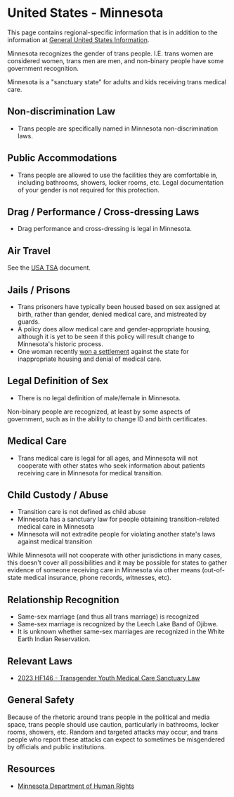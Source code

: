 # United States - Minnesota

This page contains regional-specific information that is in addition to
the information at [General United States
Information](notes/usa-general.md).

Minnesota recognizes the gender of trans people. I.E. trans women
are considered women, trans men are men, and non-binary people have some
government recognition.

Minnesota is a "sanctuary state" for adults and kids receiving trans medical
care.

## Non-discrimination Law

 * Trans people are specifically named in Minnesota non-discrimination laws.

## Public Accommodations

 * Trans people are allowed to use the facilities they are comfortable
   in, including bathrooms, showers, locker rooms, etc.  Legal
   documentation of your gender is not required for this protection.

## Drag / Performance / Cross-dressing Laws

 * Drag performance and cross-dressing is legal in Minnesota.

## Air Travel

See the [USA TSA](notes/tsa.md) document.

## Jails / Prisons

 * Trans prisoners have typically been housed based on sex assigned at
   birth, rather than gender, denied medical care, and mistreated by
   guards.
 * A policy does allow medical care and gender-appropriate housing, although
   it is yet to be seen if this policy will result change to Minnesota's
   historic process.
 * One woman recently [won a settlement](https://www.twincities.com/2023/06/01/mn-transgender-inmate-christina-lusk-lawsuit-settlement/)
   against the state for inappropriate housing and denial of medical
   care.

## Legal Definition of Sex

 * There is no legal definition of male/female in Minnesota.

Non-binary people are recognized, at least by some aspects of
government, such as in the ability to change ID and birth certificates.

## Medical Care

 * Trans medical care is legal for all ages, and Minnesota will not
   cooperate with other states who seek information about patients
   receiving care in Minnesota for medical transition.

## Child Custody / Abuse

 * Transition care is not defined as child abuse
 * Minnesota has a sanctuary law for people obtaining transition-related
   medical care in Minnesota
 * Minnesota will not extradite people for violating another state's laws
   against medical transition

While Minnesota will not cooperate with other jurisdictions in many
cases, this doesn't cover all possibilities and it may be possible for
states to gather evidence of someone receiving care in Minnesota via
other means (out-of-state medical insurance, phone records, witnesses,
etc).
 
## Relationship Recognition

 * Same-sex marriage (and thus all trans marriage) is recognized
 * Same-sex marriage is recognized by the Leech Lake Band of Ojibwe.
 * It is unknown whether same-sex marriages are recognized in the White
   Earth Indian Reservation.

## Relevant Laws

 * [2023 HF146 - Transgender Youth Medical Care Sanctuary Law](https://www.revisor.mn.gov/bills/text.php?number=HF146&type=bill&version=1&session=ls93&session_year=2023&session_number=0)

## General Safety

Because of the rhetoric around trans people in the political and media
space, trans people should use caution, particularly in bathrooms,
locker rooms, showers, etc.  Random and targeted attacks may occur, and
trans people who report these attacks can expect to sometimes be misgendered
by officials and public institutions.

## Resources

 * [Minnesota Department of Human Rights](https://mn.gov/mdhr/)
